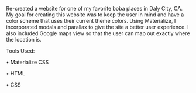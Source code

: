 Re-created a website for one of my favorite boba places in Daly City, CA. My goal for creating this website was to keep the user in mind and have a color scheme that uses their current theme colors. Using Materialize, I incorporated modals and parallax to give the site a better user experience. I also included Google maps view so that the user can map out exactly where the location is. 

Tools Used:

•	Materialize CSS

•	HTML

•	CSS

